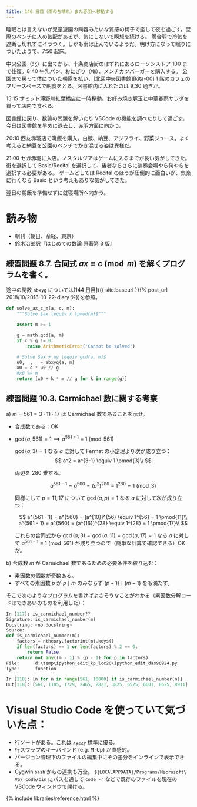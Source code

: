 ```yaml
---
title: 146 日目（雨のち晴れ）また赤羽へ移動する
---
```


睡眠とは言えないが児童遊園の陶器みたいな質感の椅子で座して夜を過ごす。壁際のベンチに人の気配があるが、気にしないで瞑想を続ける。
雨合羽で冷気を遮断し切れずにイラつく。しかも雨は止んでいるようだ。明け方になって眠りについたようで、7:50 起床。

中央公園（北）に出てから、十条商店街のはずれにあるローソンストア 100 まで往復。8:40 牛乳パン、おにぎり（梅）、メンチカツバーガーを購入する。
公園まで戻って体についた朝露を払い、[北区中央図書館][kita-00] 1 階のカフェのフリースペースで朝食をとる。図書館内に入れたのは 9:30 過ぎか。

15:15 サミット滝野川紅葉橋店に一時移動。お好み焼き豚玉と中華春雨サラダを買って店内で食べる。

図書館に戻り、数論の問題を解いたり VSCode の機能を調べたりして過ごす。
今日は図書館を早めに退去し、赤羽方面に向かう。

20:10 西友赤羽店で晩飯を購入。白飯、納豆、アジフライ、野菜ジュース。よく考えると納豆を公園のベンチでかき混ぜる姿は異様だ。

21:00 セガ赤羽に入店。ノスタルジアはゲームに入るまでが長い気がしてきた。街を選択して Basic/Recital を選択して、後者ならさらに演奏会場やら何やらを選択する必要がある。
ゲームとしては Recital のほうが圧倒的に面白いが、気楽に行くなら Basic という考えもありな気がしてきた。

翌日の朝飯を準備せずに就寝場所へ向かう。

# 読み物

* 朝刊（朝日、産経、東京）
* 鈴木治郎訳『はじめての数論 原著第 3 版』

## 練習問題 8.7. 合同式 $ax \equiv c \pmod{m}$ を解くプログラムを書く。

途中の関数 `abxyg` については[144 日目]({{ site.baseurl }}{% post_url 2018/10/2018-10-22-diary %})を参照。

```python
def solve_ax_c_m(a, c, m):
    """Solve $ax \equiv x \pmod{m}$"""

    assert m >= 1

    g = math.gcd(a, m)
    if c % g != 0:
        raise ArithmeticError('Cannot be solved')

    # Solve $ax + my \equiv gcd(a, m)$
    u0, _, _ = abxyg(a, m)
    x0 = c * u0 // g
    #x0 %= m
    return [x0 + k * m // g for k in range(g)]
```

## 練習問題 10.3. Carmichael 数に関する考察

a) $m = 561 = 3 \cdot 11 \cdot 17$ は Carmichael 数であることを示せ。

   * 合成数である：OK
   * $\gcd(a, 561) = 1 \implies a^{561 - 1} \equiv 1 \pmod{561}$

     $\gcd(a, 3) = 1$ なる $a$ に対して Fermat の小定理より次が成り立つ：
     $$
     a^2 = a^{3-1} \equiv 1 \pmod{3}\\
     $$

     両辺を 280 乗する。

     $$
     a^{561 - 1} = a^{560} = (a^2)^{280} \equiv 1^{280} = 1 \pmod{3}
     $$
   
     同様にして $p = 11, 17$ について $\gcd(a, p) = 1$ なる $a$ に対して次が成り立つ：
   
     $$
     a^{561 - 1} = a^{560} = (a^{10})^{56} \equiv 1^{56} = 1 \pmod{11}\\
     a^{561 - 1} = a^{560} = (a^{16})^{28} \equiv 1^{28} = 1 \pmod{17}\\
     $$

     これらの合同式から $\gcd(a, 3) = \gcd(a, 11) = \gcd(a, 17) = 1$ なる $a$ に対して
     $a^{561 - 1} \equiv 1 \pmod{561}$ が成り立つので（簡単な計算で確認できる）OK だ。

b) 合成数 $m$ が Carmichael 数であるための必要条件を絞り込む：
   * 素因数の個数が奇数ある。
   * すべての素因数 $p$ が $p \mid m$ のみならず $(p - 1) \mid (m - 1)$ をも満たす。

   そこで次のようなプログラムを書けばよさそうなことがわかる（素因数分解コードはできあいのものを利用した）：

   ```python
   In [117]: is_carmichael_number??
   Signature: is_carmichael_number(m)
   Docstring: <no docstring>
   Source:
   def is_carmichael_number(m):
       factors = ntheory.factorint(m).keys()
       if len(factors) == 1 or len(factors) % 2 == 0:
           return False
       return not any((m - 1) % (p - 1) for p in factors)
   File:      d:\temp\ipython_edit_kp_lcc20\ipython_edit_das96924.py
   Type:      function

   In [118]: [n for n in range(561, 10000) if is_carmichael_number(n)]
   Out[118]: [561, 1105, 1729, 2465, 2821, 3825, 6525, 6601, 8625, 8911]
   ```

# Visual Studio Code を使っていて気づいた点：

* 行ソートがある。これは `xyzzy` 標準に優る。
* 行スワップのキーバインド (e.g. <kbd>M-Up</kbd>) が直感的。
* バージョン管理下のファイルの編集中にその差分をインラインで表示できる。
* Cygwin `bash` からの連携も万全。
  `${LOCALAPPDATA}/Programs/Microsoft\ VS\ Code/bin` にパスを通して `code -r` などで既存のファイルを現在の VSCode ウィンドウで開ける。

{% include libraries/reference.html %}
